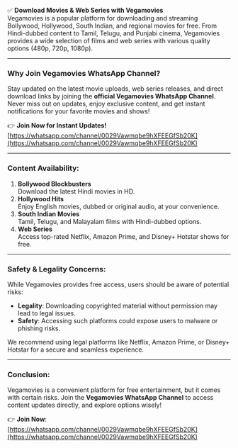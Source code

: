 ✅ **Download Movies & Web Series with Vegamovies**  
Vegamovies is a popular platform for downloading and streaming Bollywood, Hollywood, South Indian, and regional movies for free. From Hindi-dubbed content to Tamil, Telugu, and Punjabi cinema, Vegamovies provides a wide selection of films and web series with various quality options (480p, 720p, 1080p).

---

### Why Join Vegamovies WhatsApp Channel?
Stay updated on the latest movie uploads, web series releases, and direct download links by joining the **official Vegamovies WhatsApp Channel**. Never miss out on updates, enjoy exclusive content, and get instant notifications for your favorite movies and shows!

👉 **Join Now for Instant Updates!**  
[https://whatsapp.com/channel/0029Vawmqbe9hXFEEGfSb20K](https://whatsapp.com/channel/0029Vawmqbe9hXFEEGfSb20K)  

---

### Content Availability:
1. **Bollywood Blockbusters**  
   Download the latest Hindi movies in HD.  
2. **Hollywood Hits**  
   Enjoy English movies, dubbed or original audio, at your convenience.  
3. **South Indian Movies**  
   Tamil, Telugu, and Malayalam films with Hindi-dubbed options.  
4. **Web Series**  
   Access top-rated Netflix, Amazon Prime, and Disney+ Hotstar shows for free.  

---

### Safety & Legality Concerns:
While Vegamovies provides free access, users should be aware of potential risks:  
- **Legality**: Downloading copyrighted material without permission may lead to legal issues.  
- **Safety**: Accessing such platforms could expose users to malware or phishing risks.  

We recommend using legal platforms like Netflix, Amazon Prime, or Disney+ Hotstar for a secure and seamless experience.

---

### Conclusion:
Vegamovies is a convenient platform for free entertainment, but it comes with certain risks. Join the **Vegamovies WhatsApp Channel** to access content updates directly, and explore options wisely!  

👉 **Join Now**: [https://whatsapp.com/channel/0029Vawmqbe9hXFEEGfSb20K](https://whatsapp.com/channel/0029Vawmqbe9hXFEEGfSb20K)  
